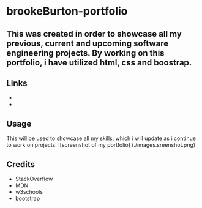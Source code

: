 # brookeBurton-portfolio

## This was created in order to showcase all my previous, current and upcoming software engineering projects. By working on this portfolio, i have utilized html, css and boostrap.

## Links

-
-

## Usage

This will be used to showcase all my skills, which i will update as i continue to work on projects.
![screenshot of my portfolio] (./images.sreenshot.png)

## Credits

- StackOverflow
- MDN
- w3schools
- bootstrap
